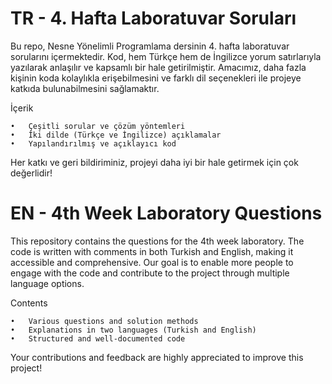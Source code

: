 # TR - 4.⁠ ⁠Hafta Laboratuvar Soruları

Bu repo, Nesne Yönelimli Programlama dersinin 4. hafta laboratuvar sorularını içermektedir. Kod, hem Türkçe hem de İngilizce yorum satırlarıyla yazılarak anlaşılır ve kapsamlı bir hale getirilmiştir. Amacımız, daha fazla kişinin koda kolaylıkla erişebilmesini ve farklı dil seçenekleri ile projeye katkıda bulunabilmesini sağlamaktır.

İçerik

	•	Çeşitli sorular ve çözüm yöntemleri
	•	İki dilde (Türkçe ve İngilizce) açıklamalar
	•	Yapılandırılmış ve açıklayıcı kod

Her katkı ve geri bildiriminiz, projeyi daha iyi bir hale getirmek için çok değerlidir!

# EN - 4th Week Laboratory Questions

This repository contains the questions for the 4th week laboratory. The code is written with comments in both Turkish and English, making it accessible and comprehensive. Our goal is to enable more people to engage with the code and contribute to the project through multiple language options.

Contents

	•	Various questions and solution methods
	•	Explanations in two languages (Turkish and English)
	•	Structured and well-documented code

Your contributions and feedback are highly appreciated to improve this project!
